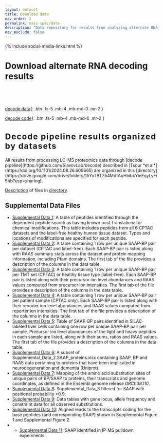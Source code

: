 ```yaml
---
layout: default
title: Download data
nav_order: 2
permalink: mass-spec/data
description: "Data repository for results from analyzing alternate RNA decoding, intermediate pipeline outputs and results"
nav_exclude: false
---
```

{% include social-media-links.html %}

# Download alternate RNA decoding results

&nbsp;

&nbsp;

[decode data]({{site.baseurl}}#plexDIA-data){: .btn .fs-5 .mb-4 .mb-md-0 .mr-2 }
<!--- [plexDIA @ massIVE]({{site.baseurl}}#RAW-data){: .btn .fs-5 .mb-4 .mb-md-0 .mr-2 } --->
[decode code](https://github.com/SlavovLab/decode){: .btn .fs-5 .mb-4 .mb-md-0 .mr-2 }

<h2 style="letter-spacing: 2px; font-size: 26px;" id="plexDIA-data" >Decode pipeline results organized by datasets</h2>
All results from processing LC-MS proteomics data through [decode pipeline](https://github.com/SlavovLab/decode) described in [Tsour *et al*](https://doi.org/10.1101/2024.08.26.609665) are organized in this [directory](https://drive.google.com/drive/folders/15YoTBTZh4MdtAqHbibkYieEqyLyFi5hb?usp=sharing).

[Description](https://docs.google.com/document/d/17Bpu_kIfnSnGpETMQWQM7W9PUvMrpAe9/edit?usp=drive_link&ouid=109814487119977139380&rtpof=true&sd=true) of files in [directory](https://drive.google.com/drive/u/3/folders/15YoTBTZh4MdtAqHbibkYieEqyLyFi5hb).

## Supplemental Data Files
* [Supplemental Data 1](https://drive.google.com/file/d/1h4R6CAbQ1jQi45OTx6pjxWDpbTzG-n-o/view?usp=sharing): A table of peptides identified through the dependent peptide search as having known post-translational or chemical modifications. This table includes peptides from all 6 CPTAC datasets and the label-free healthy human tissue dataset. Types and locations of modifications are specified for each peptide.
* [Supplemental Data 2](https://docs.google.com/spreadsheets/d/1toMYswafLDYxC8nHjR3-wCetss3vx6Me/edit?usp=sharing&ouid=109814487119977139380&rtpof=true&sd=true): A table containing 1 row per unique SAAP-BP pair per dataset (CPTAC and label-free). Each SAAP-BP pair is listed along with RAAS summary stats across the dataset and protein mapping information, including Pfam domains. The first tab of the file provides a description of the columns in the data table.
* [Supplemental Data 3](https://docs.google.com/spreadsheets/d/1oGvuA8ZiYRHprs6QHDzrRwvFHo4jmeWv/edit?usp=sharing&ouid=109814487119977139380&rtpof=true&sd=true): A table containing 1 row per unique SAAP-BP pair per TMT set (CPTAC) or healthy tissue type (label-free). Each SAAP-BP pair is listed along with their precursor ion level abundances and RAAS values computed from precursor ion intensities. The first tab of the file provides a description of the columns in the data table.
* [Supplemental Data 4](https://docs.google.com/spreadsheets/d/1o3-grJTYTxT2gnRqk5bRvYWrkXsdqOuz/edit?usp=sharing&ouid=109814487119977139380&rtpof=true&sd=true): A table containing 1 row per unique SAAP-BP pair per patient sample (CPTAC only). Each SAAP-BP pair is listed along with their reporter ion level abundances and RAAS values computed from reporter ion intensities. The first tab of the file provides a description of the columns in the data table.
* [Supplemental Data 5](https://docs.google.com/spreadsheets/d/19XC-YT5LxK-ivRmR-zPkJxCMTLPj0c3w/edit?usp=sharing&ouid=109814487119977139380&rtpof=true&sd=true): Table of SAAP-BP pairs identified in SILAC-labeled liver cells containing one row per unique SAAP-BP pair per sample. Precursor ion level abundances of the light and heavy peptides in each sample are listed, along with their sums, ratios and RAAS values. The first tab of the file provides a description of the columns in the data table.
* [Supplemental Data 6](https://docs.google.com/spreadsheets/d/1ZIYvswg7h7Mdlww60rrDgHoaMBtvd3m7/edit?usp=sharing&ouid=109814487119977139380&rtpof=true&sd=true): A subset of Supplemental_Data_2.SAAP_proteins.xlsx containing SAAP, BP and RAAS data pertaining to proteins that have been implicated in neurodegeneration and dementia (Uniprot).
* [Supplemental Data 7](https://docs.google.com/spreadsheets/d/1bM-EuxJt3stjyHekGVXieuUz1R6Fdzxt/edit?usp=sharing&ouid=109814487119977139380&rtpof=true&sd=true): Mapping of the amino acid substitution sites of unique pairs of BP/SAAP to proteins, their transcripts and genome coordinates, as defined in the Ensembl genome release *GRCh38.110*.
* [Supplemental Data 8](https://docs.google.com/spreadsheets/d/1x41kRaFSv0BHrXvQq2hup50tJBG7wic3/edit?usp=sharing&ouid=109814487119977139380&rtpof=true&sd=true): Supplemental_Data_3 filtered for SAAP with positional probability >0.9.
* [Supplemental Data 9](https://docs.google.com/spreadsheets/d/1_SCS_PYbJ0UujYIr9k3xo_9UZlZiG3JQ/edit?usp=sharing&ouid=109814487119977139380&rtpof=true&sd=true): Data tables with gene locus, allele frequency and constraint data for all observed substitutions.
* [Supplemental Data 10](https://drive.google.com/file/d/1qXbTTqhOjHjN82ExNA2N2sNAk90eGHtk/view?usp=sharing): Aligned reads to the transcripts coding for the base peptides (and corresponding SAAP) shown in Supplemental Figure 1 and Supplemental Figure 2.
* * [Supplemental Data 11](https://docs.google.com/spreadsheets/d/1dDsqd1QcIRok64clYVWVPKjqgd7FfUmD/edit?usp=sharing&ouid=109814487119977139380&rtpof=true&sd=true): SAAP identified in IP-MS pulldown experiments. 


&nbsp;

<!---

<h2 style="letter-spacing: 2px; font-size: 26px;" id="RAW-data" >plexDIA RAW data and search results from DIA-NN</h2>
The repositories below contain RAW mass-spectrometry data files generated by a first-generation Q-exactive instrument as well as the search results from analyzing the  RAW files by [DIA-NN](https://drive.google.com/file/d/1naoAhDX6VyvQ8Uc1ukfpcMcKzyTFbDCv/view?usp=sharing). Searching plexDIA data with DIA-NN is described in this [tutorial](https://youtu.be/0Wmg9LjDtgE).


* **MassIVE Repository for version 1 (Bulk plexDIA data):**
  - [**http:**  MSV000088302](https://massive.ucsd.edu/ProteoSAFe/dataset.jsp?task=8b0a2f5b2fc84964b4bd4ee64fc84d25)
  - [**ftp:** &nbsp; MSV000088302](ftp://massive.ucsd.edu/MSV000088302)

* **MassIVE Repository for version 2 (Bulk and single-cell plexDIA data):**
    - [**http:**  MSV000089093](https://massive.ucsd.edu/ProteoSAFe/dataset.jsp?task=ae918c7ce5a94a4abd2c6b54a3806c9e)
    - [**ftp:** &nbsp; MSV000089093](ftp://massive.ucsd.edu/MSV000089093)


[plexDIA_Article]: https://doi.org/10.1101/2021.11.03.467007 "Increasing the throughput of sensitive proteomics by multiplexed data-independent acquisition using plexDIA"
--->

&nbsp;


&nbsp;  

&nbsp;

&nbsp;  

&nbsp;

&nbsp;

&nbsp;

&nbsp;

&nbsp;

&nbsp;

&nbsp;

&nbsp;

&nbsp;

&nbsp;

&nbsp;

&nbsp;

&nbsp;

&nbsp;

&nbsp;
